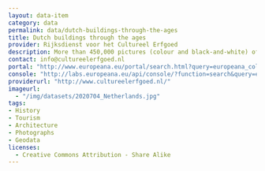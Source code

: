 ```yaml
---
layout: data-item
category: data
permalink: data/dutch-buildings-through-the-ages
title: Dutch buildings through the ages
provider: Rijksdienst voor het Cultureel Erfgoed
description: More than 450,000 pictures (colour and black-and-white) of Dutch buildings of various kinds and different periods in time, from windmills and monasteries to train stations and shops.
contact: info@cultureelerfgoed.nl
portal: "http://www.europeana.eu/portal/search.html?query=europeana_collectionName%3A2020704*&rows=24" 
console: "http://labs.europeana.eu/api/console/?function=search&query=europeana_collectionName%3A2020704*&rows=24"
providerurl: "http://www.cultureelerfgoed.nl/"
imageurl: 
  - "/img/datasets/2020704_Netherlands.jpg"
tags:
- History
- Tourism
- Architecture
- Photographs
- Geodata
licenses:
  - Creative Commons Attribution - Share Alike 
---
```

